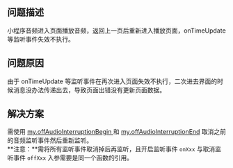 ## 问题描述
小程序音频进入页面播放音频，返回上一页后重新进入播放页面，onTimeUpdate 等监听事件失效不执行。 

## 问题原因
由于 onTimeUpdate 等监听事件在再次进入页面失效不执行，二次进去界面的时候消息没办法传递出去，导致页面出错没有更新页面数据。 

## 解决方案
需使用 [my.offAudioInterruptionBegin ](https://opendocs.alipay.com/mini/00jim9)和 [my.offAudioInterruptionEnd](https://opendocs.alipay.com/mini/00jfja) 取消之前的音频监听事件然后重新监听。<br />**注意：**需将所有监听事件取消掉后再监听，且开启监听事件 `onXxx` 与取消监听事件 `offXxx` 入参需要是同一个函数的引用。<br /> 

